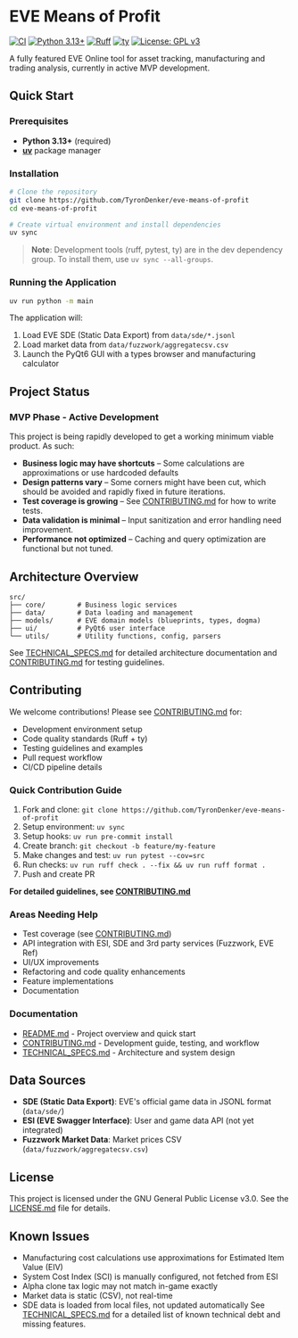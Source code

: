 # EVE Means of Profit

[![CI](https://github.com/TyronDenker/eve-means-of-profit/workflows/CI/badge.svg)](https://github.com/TyronDenker/eve-means-of-profit/actions/workflows/python-app.yml)
[![Python 3.13+](https://img.shields.io/badge/python-3.13+-blue.svg)](https://www.python.org/downloads/)
[![Ruff](https://img.shields.io/endpoint?url=https://raw.githubusercontent.com/astral-sh/ruff/main/assets/badge/v2.json)](https://github.com/astral-sh/ruff)
[![ty](https://img.shields.io/badge/type_checker-ty-blue.svg)](https://github.com/astral-sh/ty)
[![License: GPL v3](https://img.shields.io/badge/License-GPLv3-blue.svg)](https://www.gnu.org/licenses/gpl-3.0)

A fully featured EVE Online tool for asset tracking, manufacturing and trading analysis, currently in active MVP development.

## Quick Start

### Prerequisites

- **Python 3.13+** (required)
- **[uv](https://github.com/astral-sh/uv)** package manager

### Installation

```bash
# Clone the repository
git clone https://github.com/TyronDenker/eve-means-of-profit
cd eve-means-of-profit

# Create virtual environment and install dependencies
uv sync
```

> **Note**: Development tools (ruff, pytest, ty) are in the dev dependency group. To install them, use `uv sync --all-groups`.

### Running the Application

```bash
uv run python -m main
```

The application will:

1. Load EVE SDE (Static Data Export) from `data/sde/*.jsonl`
2. Load market data from `data/fuzzwork/aggregatecsv.csv`
3. Launch the PyQt6 GUI with a types browser and manufacturing calculator

## Project Status

### MVP Phase - Active Development

This project is being rapidly developed to get a working minimum viable product. As such:

- **Business logic may have shortcuts** – Some calculations are approximations or use hardcoded defaults
- **Design patterns vary** – Some corners might have been cut, which should be avoided and rapidly fixed in future iterations.
- **Test coverage is growing** – See [CONTRIBUTING.md](CONTRIBUTING.md#testing-guide) for how to write tests.
- **Data validation is minimal** – Input sanitization and error handling need improvement.
- **Performance not optimized** – Caching and query optimization are functional but not tuned.

## Architecture Overview

```text
src/
├── core/        # Business logic services
├── data/        # Data loading and management
├── models/      # EVE domain models (blueprints, types, dogma)
├── ui/          # PyQt6 user interface
└── utils/       # Utility functions, config, parsers

```

See [TECHNICAL_SPECS.md](TECHNICAL_SPECS.md) for detailed architecture documentation and [CONTRIBUTING.md](CONTRIBUTING.md#testing-guide) for testing guidelines.

## Contributing

We welcome contributions! Please see [CONTRIBUTING.md](CONTRIBUTING.md) for:

- Development environment setup
- Code quality standards (Ruff + ty)
- Testing guidelines and examples
- Pull request workflow
- CI/CD pipeline details

### Quick Contribution Guide

1. Fork and clone: `git clone https://github.com/TyronDenker/eve-means-of-profit`
2. Setup environment: `uv sync`
3. Setup hooks: `uv run pre-commit install`
4. Create branch: `git checkout -b feature/my-feature`
5. Make changes and test: `uv run pytest --cov=src`
6. Run checks: `uv run ruff check . --fix && uv run ruff format .`
7. Push and create PR

**For detailed guidelines, see [CONTRIBUTING.md](CONTRIBUTING.md)**

### Areas Needing Help

- Test coverage (see [CONTRIBUTING.md](CONTRIBUTING.md#testing-guide))
- API integration with ESI, SDE and 3rd party services (Fuzzwork, EVE Ref)
- UI/UX improvements
- Refactoring and code quality enhancements
- Feature implementations
- Documentation

### Documentation

- [README.md](README.md) - Project overview and quick start
- [CONTRIBUTING.md](CONTRIBUTING.md) - Development guide, testing, and workflow
- [TECHNICAL_SPECS.md](TECHNICAL_SPECS.md) - Architecture and system design

## Data Sources

- **SDE (Static Data Export)**: EVE's official game data in JSONL format (`data/sde/`)
- **ESI (EVE Swagger Interface)**: User and game data API (not yet integrated)
- **Fuzzwork Market Data**: Market prices CSV (`data/fuzzwork/aggregatecsv.csv`)

## License

This project is licensed under the GNU General Public License v3.0. See the [LICENSE.md](LICENSE.md) file for details.

## Known Issues

- Manufacturing cost calculations use approximations for Estimated Item Value (EIV)
- System Cost Index (SCI) is manually configured, not fetched from ESI
- Alpha clone tax logic may not match in-game exactly
- Market data is static (CSV), not real-time
- SDE data is loaded from local files, not updated automatically
See [TECHNICAL_SPECS.md](TECHNICAL_SPECS.md) for a detailed list of known technical debt and missing features.
